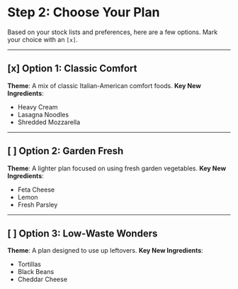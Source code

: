# Step 2: Choose Your Plan

Based on your stock lists and preferences, here are a few options. Mark your choice with an `[x]`.

---

## [x] Option 1: Classic Comfort
**Theme**: A mix of classic Italian-American comfort foods.
**Key New Ingredients**:
- Heavy Cream
- Lasagna Noodles
- Shredded Mozzarella

---

## [ ] Option 2: Garden Fresh
**Theme**: A lighter plan focused on using fresh garden vegetables.
**Key New Ingredients**:
- Feta Cheese
- Lemon
- Fresh Parsley

---

## [ ] Option 3: Low-Waste Wonders
**Theme**: A plan designed to use up leftovers.
**Key New Ingredients**:
- Tortillas
- Black Beans
- Cheddar Cheese